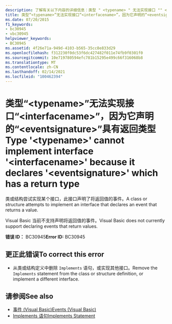 ```yaml
---
description: 了解有关以下内容的详细信息：类型 " <typename> " 无法实现接口 "" <interfacename> ，因为它声明的 " <eventsignature> " 具有返回类型
title: 类型“<typename>”无法实现接口“<interfacename>”，因为它声明的“<eventsignature>”具有返回类型
ms.date: 07/20/2015
f1_keywords:
- bc30945
- vbc30945
helpviewer_keywords:
- BC30945
ms.assetid: 4f26e71a-949d-4103-b565-35cc8e833d29
ms.openlocfilehash: f312230f0dc53f6dc427482f011e74fb9f0301f0
ms.sourcegitcommit: 10e719780594efc781b15295e499c66f316068b8
ms.translationtype: MT
ms.contentlocale: zh-CN
ms.lasthandoff: 02/14/2021
ms.locfileid: "100462394"
---
```

# <a name="type-typename-cannot-implement-interface-interfacename-because-it-declares-eventsignature-which-has-a-return-type"></a><span data-ttu-id="4f4fe-103">类型“\<typename>”无法实现接口“\<interfacename>”，因为它声明的“\<eventsignature>”具有返回类型</span><span class="sxs-lookup"><span data-stu-id="4f4fe-103">Type '\<typename>' cannot implement interface '\<interfacename>' because it declares '\<eventsignature>' which has a return type</span></span>

<span data-ttu-id="4f4fe-104">类或结构尝试实现某个接口，此接口声明了将返回值的事件。</span><span class="sxs-lookup"><span data-stu-id="4f4fe-104">A class or structure attempts to implement an interface that declares an event that returns a value.</span></span>  
  
 <span data-ttu-id="4f4fe-105">Visual Basic 当前不支持声明将返回值的事件。</span><span class="sxs-lookup"><span data-stu-id="4f4fe-105">Visual Basic does not currently support declaring events that return values.</span></span>  
  
 <span data-ttu-id="4f4fe-106">**错误 ID：** BC30945</span><span class="sxs-lookup"><span data-stu-id="4f4fe-106">**Error ID:** BC30945</span></span>  
  
## <a name="to-correct-this-error"></a><span data-ttu-id="4f4fe-107">更正此错误</span><span class="sxs-lookup"><span data-stu-id="4f4fe-107">To correct this error</span></span>  
  
- <span data-ttu-id="4f4fe-108">从类或结构定义中删除 `Implements` 语句，或实现其他接口。</span><span class="sxs-lookup"><span data-stu-id="4f4fe-108">Remove the `Implements` statement from the class or structure definition, or implement a different interface.</span></span>  
  
## <a name="see-also"></a><span data-ttu-id="4f4fe-109">请参阅</span><span class="sxs-lookup"><span data-stu-id="4f4fe-109">See also</span></span>

- [<span data-ttu-id="4f4fe-110">事件 (Visual Basic)</span><span class="sxs-lookup"><span data-stu-id="4f4fe-110">Events (Visual Basic)</span></span>](../programming-guide/language-features/events/index.md)
- [<span data-ttu-id="4f4fe-111">Implements 语句</span><span class="sxs-lookup"><span data-stu-id="4f4fe-111">Implements Statement</span></span>](../language-reference/statements/implements-statement.md)
